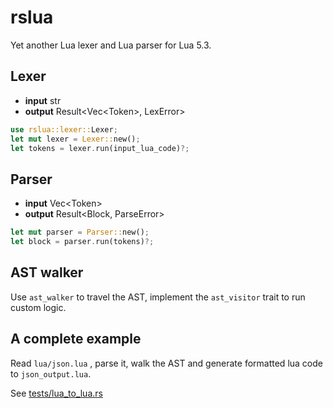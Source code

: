 # rslua

Yet another Lua lexer and Lua parser for Lua 5.3.

## Lexer

- **input** str
- **output** Result<Vec\<Token>, LexError>

```rust
use rslua::lexer::Lexer;
let mut lexer = Lexer::new();
let tokens = lexer.run(input_lua_code)?;
```

## Parser

- **input** Vec\<Token>
- **output** Result<Block, ParseError>

```rust
let mut parser = Parser::new();
let block = parser.run(tokens)?;
```

## AST walker

Use `ast_walker` to travel the AST, implement the `ast_visitor` trait to run custom logic.

## A complete example

Read `lua/json.lua` , parse it, walk the AST and generate formatted lua code to `json_output.lua`.

See [tests/lua_to_lua.rs](tests/lua_to_lua.rs)